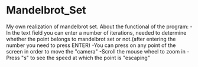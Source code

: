 # Mandelbrot_Set

My own realization of mandelbrot set.
About the functional of the program:
-In the text field you can enter a number of iterations, needed to determine whether the point belongs to mandelbrot set or not.(after entering the number you need to press ENTER)
-You can press on any point of the screen in order to move the "camera"
-Scroll the mouse wheel to zoom in
-Press "s" to see the speed at which the point is "escaping"
